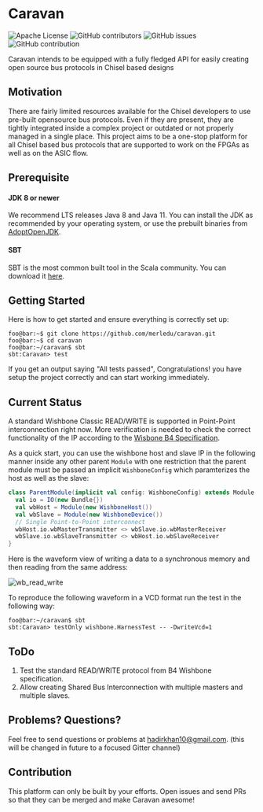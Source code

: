 Caravan
=======================
![Apache License](https://img.shields.io/github/license/merledu/caravan?style=plastic)
![GitHub contributors](https://img.shields.io/github/contributors/merledu/caravan?style=plastic)
![GitHub issues](https://img.shields.io/github/issues/merledu/caravan?color=green&label=issues&style=plastic)
![GitHub contribution](https://img.shields.io/badge/contribution-open%20for%20everyone-informational)

Caravan intends to be equipped with a fully fledged API for easily creating open source bus protocols in Chisel based designs

## Motivation
There are fairly limited resources available for the Chisel developers to use pre-built opensource bus protocols. Even if they are present, they are tightly integrated inside a complex project or outdated or not properly managed in a single place. This project aims to be a one-stop platform for all Chisel based bus protocols that are supported to work on the FPGAs as well as on the ASIC flow.

## Prerequisite
#### JDK 8 or newer

We recommend LTS releases Java 8 and Java 11. You can install the JDK as recommended by your operating system, or use the prebuilt binaries from [AdoptOpenJDK](https://adoptopenjdk.net/).

#### SBT

SBT is the most common built tool in the Scala community. You can download it [here](https://www.scala-sbt.org/download.html).


## Getting Started
Here is how to get started and ensure everything is correctly set up:
```console
foo@bar:~$ git clone https://github.com/merledu/caravan.git
foo@bar:~$ cd caravan
foo@bar:~/caravan$ sbt
sbt:Caravan> test
```
If you get an output saying "All tests passed", Congratulations! you have setup the project correctly and can start working immediately.

## Current Status
A standard Wishbone Classic READ/WRITE is supported in Point-Point interconnection right now. More verification is needed to check the correct functionality of the IP according to the [Wisbone B4 Specification](https://cdn.opencores.org/downloads/wbspec_b4.pdf).

As a quick start, you can use the wishbone host and slave IP in the following manner inside any other parent `Module` with one restriction that the parent module must be passed an implicit `WishboneConfig` which paramterizes the host as well as the slave:

```scala
class ParentModule(implicit val config: WishboneConfig) extends Module {
  val io = IO(new Bundle{})
  val wbHost = Module(new WishboneHost())
  val wbSlave = Module(new WishboneDevice())
  // Single Point-to-Point interconnect
  wbHost.io.wbMasterTransmitter <> wbSlave.io.wbMasterReceiver
  wbSlave.io.wbSlaveTransmitter <> wbHost.io.wbSlaveReceiver
}
```

Here is the waveform view of writing a data to a synchronous memory and then reading from the same address:

![wb_read_write](https://github.com/merledu/caravan/blob/main/doc/wb_standard.png)

To reproduce the following waveform in a VCD format run the test in the following way:
```console
foo@bar:~/caravan$ sbt
sbt:Caravan> testOnly wishbone.HarnessTest -- -DwriteVcd=1
```

## ToDo

1. Test the standard READ/WRITE protocol from B4 Wishbone specification.
2. Allow creating Shared Bus Interconnection with multiple masters and multiple slaves.


## Problems? Questions?

Feel free to send questions or problems at hadirkhan10@gmail.com. (this will be changed in future to a focused Gitter channel)

## Contribution
This platform can only be built by your efforts. Open issues and send PRs so that they can be merged and make Caravan awesome! 
